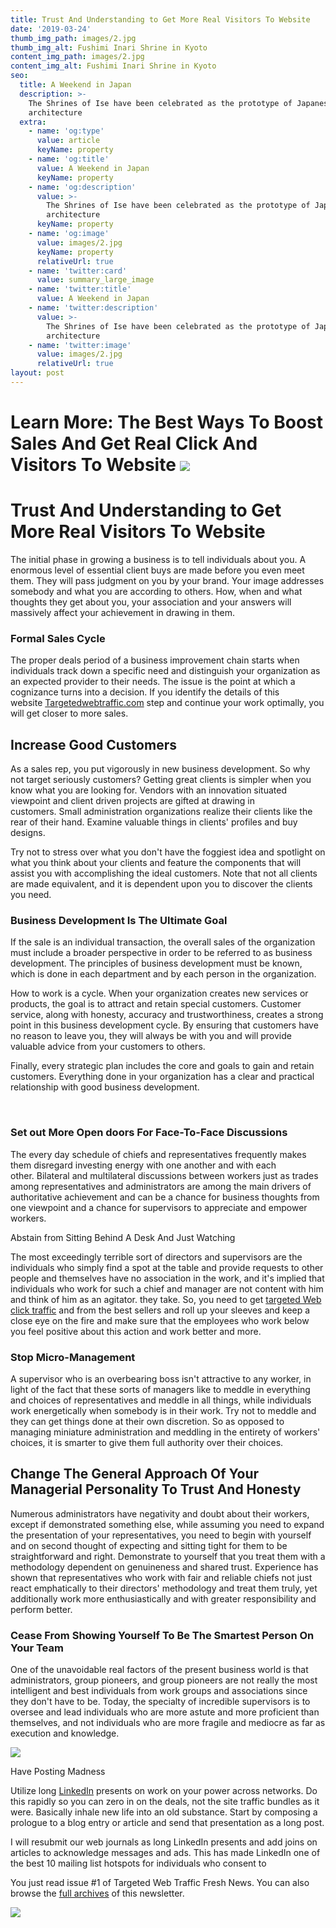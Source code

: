 ```yaml
---
title: Trust And Understanding to Get More Real Visitors To Website
date: '2019-03-24'
thumb_img_path: images/2.jpg
thumb_img_alt: Fushimi Inari Shrine in Kyoto
content_img_path: images/2.jpg
content_img_alt: Fushimi Inari Shrine in Kyoto
seo:
  title: A Weekend in Japan
  description: >-
    The Shrines of Ise have been celebrated as the prototype of Japanese
    architecture
  extra:
    - name: 'og:type'
      value: article
      keyName: property
    - name: 'og:title'
      value: A Weekend in Japan
      keyName: property
    - name: 'og:description'
      value: >-
        The Shrines of Ise have been celebrated as the prototype of Japanese
        architecture
      keyName: property
    - name: 'og:image'
      value: images/2.jpg
      keyName: property
      relativeUrl: true
    - name: 'twitter:card'
      value: summary_large_image
    - name: 'twitter:title'
      value: A Weekend in Japan
    - name: 'twitter:description'
      value: >-
        The Shrines of Ise have been celebrated as the prototype of Japanese
        architecture
    - name: 'twitter:image'
      value: images/2.jpg
      relativeUrl: true
layout: post
---
```

# Learn More: The Best Ways To Boost Sales And Get Real Click And Visitors To Website&#xA;&#xA;![](/images/Targeted%20Organic%20Website%20Traffic.png)

# Trust And Understanding to Get More Real Visitors To Website

The initial phase in growing a business is to tell individuals about you. A enormous level of essential client buys are made before you even meet them. They will pass judgment on you by your brand. Your image addresses somebody and what you are according to others. How, when and what thoughts they get about you, your association and your answers will massively affect your achievement in drawing in them.

### Formal Sales Cycle

The proper deals period of a business improvement chain starts when individuals track down a specific need and distinguish your organization as an expected provider to their needs. The issue is the point at which a cognizance turns into a decision. If you identify the details of this website [Targetedwebtraffic.com](https://www.targetedwebtraffic.com/) step and continue your work optimally, you will get closer to more sales.

## Increase Good Customers

As a sales rep, you put vigorously in new business development. So why not target seriously customers? Getting great clients is simpler when you know what you are looking for. Vendors with an innovation situated viewpoint and client driven projects are gifted at drawing in customers. Small administration organizations realize their clients like the rear of their hand. Examine valuable things in clients' profiles and buy designs.

Try not to stress over what you don't have the foggiest idea and spotlight on what you think about your clients and feature the components that will assist you with accomplishing the ideal customers. Note that not all clients are made equivalent, and it is dependent upon you to discover the clients you need.

### Business Development Is The Ultimate Goal

If the sale is an individual transaction, the overall sales of the organization must include a broader perspective in order to be referred to as business development. The principles of business development must be known, which is done in each department and by each person in the organization.

How to work is a cycle. When your organization creates new services or products, the goal is to attract and retain special customers. Customer service, along with honesty, accuracy and trustworthiness, creates a strong point in this business development cycle. By ensuring that customers have no reason to leave you, they will always be with you and will provide valuable advice from your customers to others.

Finally, every strategic plan includes the core and goals to gain and retain customers. Everything done in your organization has a clear and practical relationship with good business development.

 

### Set out More Open doors For Face-To-Face Discussions

The every day schedule of chiefs and representatives frequently makes them disregard investing energy with one another and with each other. Bilateral and multilateral discussions between workers just as trades among representatives and administrators are among the main drivers of authoritative achievement and can be a chance for business thoughts from one viewpoint and a chance for supervisors to appreciate and empower workers.

Abstain from Sitting Behind A Desk And Just Watching

The most exceedingly terrible sort of directors and supervisors are the individuals who simply find a spot at the table and provide requests to other people and themselves have no association in the work, and it's implied that individuals who work for such a chief and manager are not content with him and think of him as an agitator. they take. So, you need to get [targeted Web click traffic](https://www.targetedwebtraffic.com/) and from the best sellers and roll up your sleeves and keep a close eye on the fire and make sure that the employees who work below you feel positive about this action and work better and more.

### Stop Micro-Management

A supervisor who is an overbearing boss isn't attractive to any worker, in light of the fact that these sorts of managers like to meddle in everything and choices of representatives and meddle in all things, while individuals work energetically when somebody is in their work. Try not to meddle and they can get things done at their own discretion. So as opposed to managing miniature administration and meddling in the entirety of workers' choices, it is smarter to give them full authority over their choices.

## Change The General Approach Of Your Managerial Personality To Trust And Honesty

Numerous administrators have negativity and doubt about their workers, except if demonstrated something else, while assuming you need to expand the presentation of your representatives, you need to begin with yourself and on second thought of expecting and sitting tight for them to be straightforward and right. Demonstrate to yourself that you treat them with a methodology dependent on genuineness and shared trust. Experience has shown that representatives who work with fair and reliable chiefs not just react emphatically to their directors' methodology and treat them truly, yet additionally work more enthusiastically and with greater responsibility and perform better.

### Cease From Showing Yourself To Be The Smartest Person On Your Team

One of the unavoidable real factors of the present business world is that administrators, group pioneers, and group pioneers are not really the most intelligent and best individuals from work groups and associations since they don't have to be. Today, the specialty of incredible supervisors is to oversee and lead individuals who are more astute and more proficient than themselves, and not individuals who are more fragile and mediocre as far as execution and knowledge.

![](/images/Website%20Traffic%20Packages%20-.png)

Have Posting Madness

Utilize long [LinkedIn](https://www.linkedin.com/company/buy-traffic-to-your-website/) presents on work on your power across networks. Do this rapidly so you can zero in on the deals, not the site traffic bundles as it were. Basically inhale new life into an old substance. Start by composing a prologue to a blog entry or article and send that presentation as a long post.

I will resubmit our web journals as long LinkedIn presents and add joins on articles to acknowledge messages and ads. This has made LinkedIn one of the best 10 mailing list hotspots for individuals who consent to

You just read issue #1 of Targeted Web Traffic Fresh News. You can also browse the [full archives](https://buttondown.email/WebsiteTraffic/archive/) of this newsletter.

![](/images/US%20State%20Targeted%20Website%20Traffic%20Buy.png)
